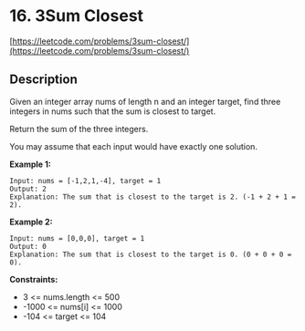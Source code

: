 # 16. 3Sum Closest

[https://leetcode.com/problems/3sum-closest/](https://leetcode.com/problems/3sum-closest/)

## Description

Given an integer array nums of length n and an integer target, find three integers in nums such that the sum is closest to target.

Return the sum of the three integers.

You may assume that each input would have exactly one solution.

**Example 1:**

    Input: nums = [-1,2,1,-4], target = 1
    Output: 2
    Explanation: The sum that is closest to the target is 2. (-1 + 2 + 1 = 2).

**Example 2:**

    Input: nums = [0,0,0], target = 1
    Output: 0
    Explanation: The sum that is closest to the target is 0. (0 + 0 + 0 = 0).


**Constraints:**

* 3 <= nums.length <= 500
* -1000 <= nums[i] <= 1000
* -104 <= target <= 104
